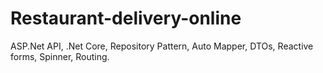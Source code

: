 # Restaurant-delivery-online
ASP.Net API, .Net Core, Repository Pattern, Auto Mapper, DTOs, Reactive forms, Spinner, Routing.
